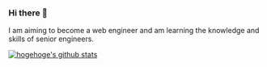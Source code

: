 ### Hi there 👋
I am aiming to become a web engineer and am learning the knowledge and skills of senior engineers.

<!--
**YSWEngineer/yswengineer** is a ✨ _special_ ✨ repository because its `README.md` (this file) appears on your GitHub profile.

Here are some ideas to get you started:

- 🔭 I’m currently working on ...
- 🌱 I’m currently learning ...
- 👯 I’m looking to collaborate on ...
- 🤔 I’m looking for help with ...
- 💬 Ask me about ...
- 📫 How to reach me: ...
- 😄 Pronouns: ...
- ⚡ Fun fact: ...
-->

<!-- リポジトリステータス -->
[![hogehoge's github stats](https://github-readme-stats.vercel.app/api?username=YSWEngineer&hide=contribs&count_private=true&show_icons=true&theme=tokyonight)](https://github.com/YSWEngineer/)

<!-- ソースコード統計 -->
<!-- [![Top used Langs](https://github-readme-stats.vercel.app/api/top-langs/?username=YSWEngineer&layout=compact&theme=tokyonight)](https://github.com/YSWEngineer/) -->
